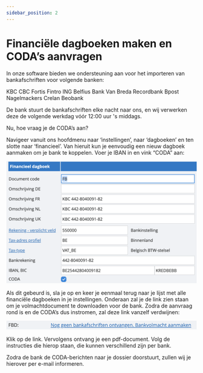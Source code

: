 ```yaml
---
sidebar_position: 2
---
```


# Financiële dagboeken maken en CODA’s aanvragen

In onze software bieden we ondersteuning aan voor het importeren van bankafschriften voor volgende banken:

KBC
CBC
Fortis
Fintro
ING
Belfius
Bank Van Breda
Recordbank
Bpost
Nagelmackers
Crelan
Beobank


De bank stuurt de bankafschriften elke nacht naar ons, en wij verwerken deze de volgende werkdag vóór 12:00 uur 's middags.

Nu, hoe vraag je de CODA’s aan? 

Navigeer vanuit ons hoofdmenu naar ‘instellingen’, naar ‘dagboeken’ en ten slotte naar ‘financieel’. Van hieruit kun je eenvoudig een nieuw dagboek aanmaken om je bank te koppelen. Voer je IBAN in en vink “CODA” aan: 

![alt text](../../../../../resources/documentboeken/bankboeken/image-4.png)

Als dit gebeurd is, sla je op en keer je eenmaal terug naar je lijst met alle financiële dagboeken in je instellingen. Onderaan zal je de link zien staan om je volmachtdocument te downloaden voor de bank. Zodra de aanvraag rond is en de CODA’s dus instromen, zal deze link vanzelf verdwijnen: 

![alt text](../../../../../resources/documentboeken/bankboeken/image-5.png)

Klik op de link. Vervolgens ontvang je een pdf-document. Volg de instructies die hierop staan, die kunnen verschillend zijn per bank.

Zodra de bank de CODA-berichten naar je dossier doorstuurt, zullen wij je hierover per e-mail informeren.